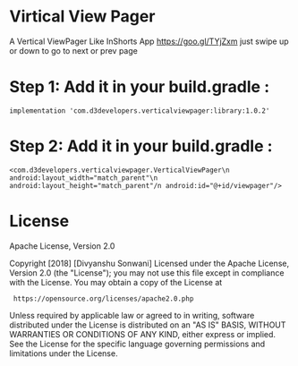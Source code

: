 # Virtical View Pager

A Vertical ViewPager Like InShorts App https://goo.gl/TYjZxm just swipe up or down to go to next or prev page

# Step 1: Add it in your build.gradle :

`implementation 'com.d3developers.verticalviewpager:library:1.0.2'`

# Step 2: Add it in your build.gradle :

`<com.d3developers.verticalviewpager.VerticalViewPager\n
                        android:layout_width="match_parent"\n
                        android:layout_height="match_parent"/n
                        android:id="@+id/viewpager"/>`

# License
Apache License, Version 2.0

Copyright [2018] [Divyanshu Sonwani]
Licensed under the Apache License, Version 2.0 (the "License");
you may not use this file except in compliance with the License.
You may obtain a copy of the License at

     https://opensource.org/licenses/apache2.0.php

 Unless required by applicable law or agreed to in writing, software
 distributed under the License is distributed on an "AS IS" BASIS,
 WITHOUT WARRANTIES OR CONDITIONS OF ANY KIND, either express or implied.
 See the License for the specific language governing permissions and
 limitations under the License.

